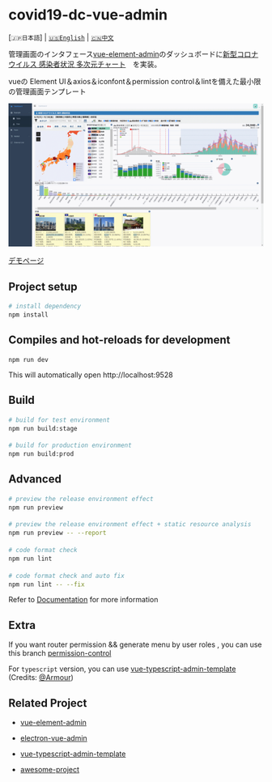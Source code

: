 # covid19-dc-vue-admin

[`🇯🇵日本語`] | [`🇺🇸English`](./README.en.md) | [`🇨🇳中文`](./README.zh.md) 

管理画面のインタフェース[vue-element-admin](https://github.com/PanJiaChen/vue-admin-template)のダッシュボードに[新型コロナウイルス 感染者状況 多次元チャート](https://github.com/yoshinaga-ken/covid19-dc)　を実装。

vueの Element UI＆axios＆iconfont＆permission control＆lintを備えた最小限の管理画面テンプレート

![image](public/img/hlp/covid19-dc-vue-admin.gif)
 
[デモページ](https://yoshinaga-ken.github.io/covid19-dc-vue-admin/)

## Project setup

```bash
# install dependency
npm install
```

## Compiles and hot-reloads for development
```
npm run dev
```

This will automatically open http://localhost:9528

## Build

```bash
# build for test environment
npm run build:stage

# build for production environment
npm run build:prod
```

## Advanced

```bash
# preview the release environment effect
npm run preview

# preview the release environment effect + static resource analysis
npm run preview -- --report

# code format check
npm run lint

# code format check and auto fix
npm run lint -- --fix
```

Refer to [Documentation](https://panjiachen.github.io/vue-element-admin-site/guide/essentials/deploy.html) for more information


## Extra

If you want router permission && generate menu by user roles , you can use this branch [permission-control](https://github.com/PanJiaChen/vue-admin-template/tree/permission-control)

For `typescript` version, you can use [vue-typescript-admin-template](https://github.com/Armour/vue-typescript-admin-template) (Credits: [@Armour](https://github.com/Armour))

## Related Project

- [vue-element-admin](https://github.com/PanJiaChen/vue-element-admin)

- [electron-vue-admin](https://github.com/PanJiaChen/electron-vue-admin)

- [vue-typescript-admin-template](https://github.com/Armour/vue-typescript-admin-template)

- [awesome-project](https://github.com/PanJiaChen/vue-element-admin/issues/2312)
